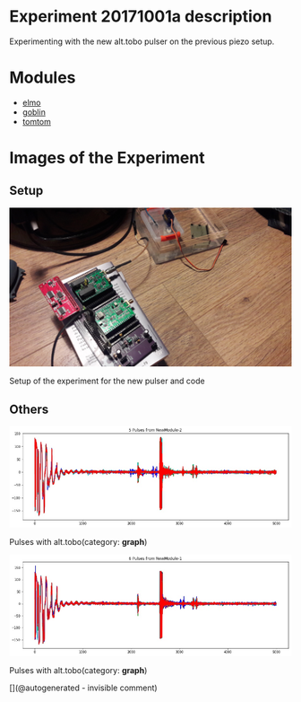 # Experiment 20171001a description

Experimenting with the new alt.tobo pulser on the previous piezo setup.



# Modules

* [elmo](/elmo/)
* [goblin](/goblin/)
* [tomtom](/tomtom/)




# Images of the Experiment

## Setup

![](/tobo/alt.tobo/20171001a/20171001_135009.jpg)

Setup of the experiment for the new pulser and code

## Others

![](/tobo/alt.tobo/20171001a/Pulses_NewModule-2.jpg)

Pulses with alt.tobo(category: __graph__)

![](/tobo/alt.tobo/20171001a/Pulses_NewModule-1.jpg)

Pulses with alt.tobo(category: __graph__)










[](@autogenerated - invisible comment)